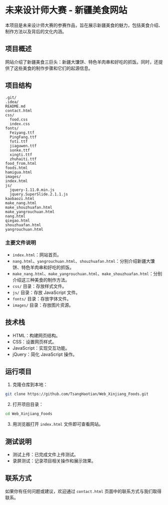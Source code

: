 # 未来设计师大赛 - 新疆美食网站

本项目是未来设计师大赛的参赛作品，旨在展示新疆美食的魅力，包括美食介绍、制作方法以及背后的文化内涵。

## 项目概述
网站介绍了新疆美食三巨头：新疆大馕饼、特色羊肉串和好吃的抓饭。同时，还提供了这些美食的制作步骤和它们的起源信息。

## 项目结构
```
.git/
.idea/
README.md
contact.html
css/
  food.css
  index.css
fonts/
  Feiyang.ttf
  PingFang.ttf
  foti.ttf
  jiaguwen.ttf
  sonke.ttf
  xingti.ttf
  zhuhaiti.ttf
food_from.html
foods.html
hamigua.html
images/
index.html
js/
  jquery-1.11.0.min.js
  jquery.SuperSlide.2.1.1.js
kaobaozi.html
make_nang.html
make_shouzhuafan.html
make_yangrouchuan.html
nang.html
qiegao.html
shouzhuafan.html
yangrouchuan.html
```

### 主要文件说明
- `index.html`：网站首页。
- `nang.html`、`yangrouchuan.html`、`shouzhuafan.html`：分别介绍新疆大馕饼、特色羊肉串和好吃的抓饭。
- `make_nang.html`、`make_yangrouchuan.html`、`make_shouzhuafan.html`：分别介绍这三种美食的制作方法。
- `css/` 目录：存放样式文件。
- `js/` 目录：存放 JavaScript 文件。
- `fonts/` 目录：存放字体文件。
- `images/` 目录：存放图片资源。

## 技术栈
- HTML：构建网页结构。
- CSS：设置网页样式。
- JavaScript：实现交互功能。
- jQuery：简化 JavaScript 操作。

## 运行项目
1. 克隆仓库到本地：
```bash
git clone https://github.com/TsangHaotian/Web_Xinjiang_Foods.git
```
2. 打开项目目录：
```bash
cd Web_Xinjiang_Foods
```
3. 用浏览器打开 `index.html` 文件即可查看网站。

## 测试说明
- 测试上传：已完成文件上传测试。
- 录屏测试：记录项目相关操作和展示效果。

## 联系方式
如果你有任何问题或建议，欢迎通过 `contact.html` 页面中的联系方式与我们取得联系。
```